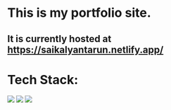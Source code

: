 # This is my portfolio site. 
## It is currently hosted at https://saikalyantarun.netlify.app/ 

# Tech Stack:

<img src="https://img.shields.io/static/v1?label=|&message=JAVASCRIPT&color=aaceb8&style=flat&logo=javascript"/>
<img src="https://img.shields.io/static/v1?label=|&message=HTML5&color=aaceb8&style=flat&logo=html5"/>
<img src="https://img.shields.io/static/v1?label=|&message=CSS3&color=aaceb8&style=flat&logo=css3"/> 
